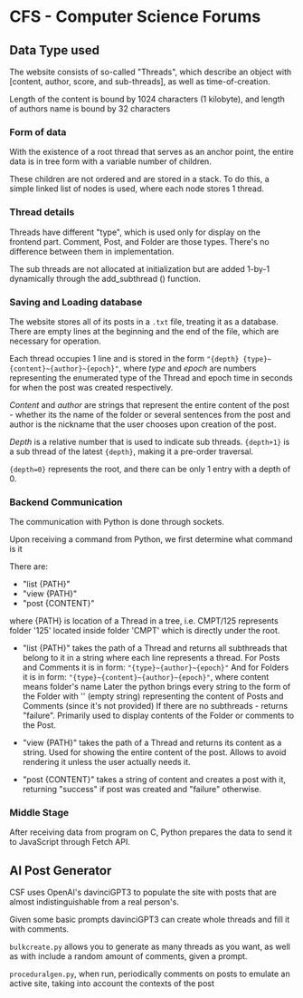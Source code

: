 
# CFS - Computer Science Forums

## Data Type used

The website consists of so-called "Threads", which describe an object with [content, author, score, and sub-threads], as well as time-of-creation. 

Length of the content is bound by 1024 characters (1 kilobyte), and length of authors name is bound by 32 characters

### Form of data

With the existence of a root thread that serves as an anchor point, the entire data is in tree form with a variable number of children. 

These children are not ordered and are stored in a stack. To do this, a simple linked list of nodes is used, where each node stores 1 thread.

### Thread details

Threads have different "type", which is used only for display on the frontend part. Comment, Post, and Folder are those types. There's no difference between them in implementation.

The sub threads are not allocated at initialization but are added 1-by-1 dynamically through the add_subthread () function.

### Saving and Loading database

The website stores all of its posts in a `.txt` file, treating it as a database. There are empty lines at the beginning and the end of the file, which are necessary for operation.

Each thread occupies 1 line and is stored in the form
 `"{depth} {type}~{content}~{author}~{epoch}"`, 
where *type* and *epoch* are numbers representing the enumerated type of the Thread and epoch time in seconds for when the post was created respectively.

*Content* and *author* are strings that represent the entire content of the post - whether its the name of the folder or several sentences from the post and author is the nickname that the user chooses upon creation of the post.

*Depth* is a relative number that is used to indicate sub threads. `{depth+1}` is a sub thread of the latest `{depth}`, making it a pre-order traversal.

`{depth=0}` represents the root, and there can be only 1 entry with a depth of 0.


### Backend Communication

The communication with Python is done through sockets.

Upon receiving a command from Python, we first determine what command is it

There are: 
 - "list {PATH}"
 - "view {PATH}"
 - "post {CONTENT}"

where {PATH} is location of a Thread in a tree, i.e. CMPT/125 represents folder '125' located inside folder 'CMPT' which is directly under the root.

 - "list {PATH}" takes the path of a Thread and returns all subthreads that belong to it in a string where each line represents a thread.
For Posts and Comments it is in form: `"{type}~{author}~{epoch}"`
And for Folders it is in form: `"{type}~{content}~{author}~{epoch}"`, where content means folder's name
Later the python brings every string to the form of the Folder with '' (empty string) representing the content of Posts and Comments (since it's not provided)
If there are no subthreads - returns "failure".
Primarily used to display contents of the Folder or comments to the Post.

 - "view {PATH}" takes the path of a Thread and returns its content as a string.
Used for showing the entire content of the post. Allows to avoid rendering it unless the user actually needs it.

 - "post {CONTENT}" takes a string of content and creates a post with it, returning "success" if post was created and "failure" otherwise.

### Middle Stage

After receiving data from program on C, Python prepares the data to send it to JavaScript through Fetch API. 



## AI Post Generator

CSF uses OpenAI's davinciGPT3 to populate the site with posts that are almost indistinguishable from a real person's. 

Given some basic prompts davinciGPT3 can create whole threads and fill it with comments. 

`bulkcreate.py` allows you to generate as many threads as you want, as well as with include a random amount of comments, given a prompt. 

`proceduralgen.py`, when run, periodically comments on posts to emulate an active site, taking into account the contexts of the post